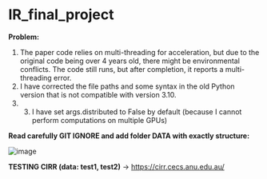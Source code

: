 # IR_final_project

**Problem:**
1. The paper code relies on multi-threading for acceleration, but due to the original code being over 4 years old, there might be environmental conflicts. The code still runs, but after completion, it reports a multi-threading error.
2. I have corrected the file paths and some syntax in the old Python version that is not compatible with version 3.10.
3. 3. I have set args.distributed to False by default (because I cannot perform computations on multiple GPUs)

**Read carefully GIT IGNORE and add folder DATA with exactly structure:**

![image](https://github.com/keeganhuynh/IR_final_project/assets/58461941/aec96078-360b-4b0d-8baf-5c3ae57ecce8)


**TESTING CIRR (data: test1, test2)**
-> https://cirr.cecs.anu.edu.au/


